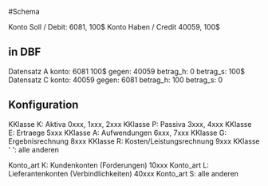 #Schema

Konto Soll / Debit: 6081, 100$
Konto Haben / Credit 40059, 100$

## in DBF
Datensatz A
    konto: 6081 100$
    gegen: 40059
    betrag_h: 0
    betrag_s: 100$
Datensatz C
    konto: 40059
    gegen: 6081
    betrag_h: 100
    betrag_s: 0

## Konfiguration
KKlasse K: Aktiva 0xxx, 1xxx, 2xxx
KKlasse P: Passiva 3xxx, 4xxx
KKlasse E: Ertraege 5xxx
KKlasse A: Aufwendungen 6xxx, 7xxx
KKlasse G: Ergebnisrechnung 8xxx
KKlasse R: Kosten/Leistungsrechnung 9xxx
KKlasse ' ': alle anderen

Konto_art K: Kundenkonten (Forderungen) 10xxx 
Konto_art L: Lieferantenkonten (Verbindlichkeiten) 40xxx
Konto_art S: alle anderen
